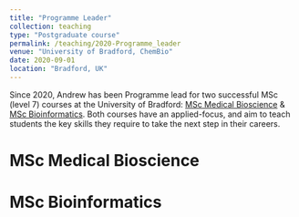 ```yaml
---
title: "Programme Leader"
collection: teaching
type: "Postgraduate course"
permalink: /teaching/2020-Programme_leader
venue: "University of Bradford, ChemBio"
date: 2020-09-01
location: "Bradford, UK"
---
```


Since 2020, Andrew has been Programme lead for two successful MSc (level 7) courses at the University of Bradford: [MSc Medical Bioscience](https://www.bradford.ac.uk/courses/pg/medical-bioscience/ "Link to MSc Medical Bioscience course page") & [MSc Bioinformatics](https://www.bradford.ac.uk/courses/pg/bioinformatics/#nav-course-overview "Link to MSc Bioinformatics course page"). Both courses have an applied-focus, and aim to teach students the key skills they require to take the next step in their careers.

MSc Medical Bioscience
======

MSc Bioinformatics
======

